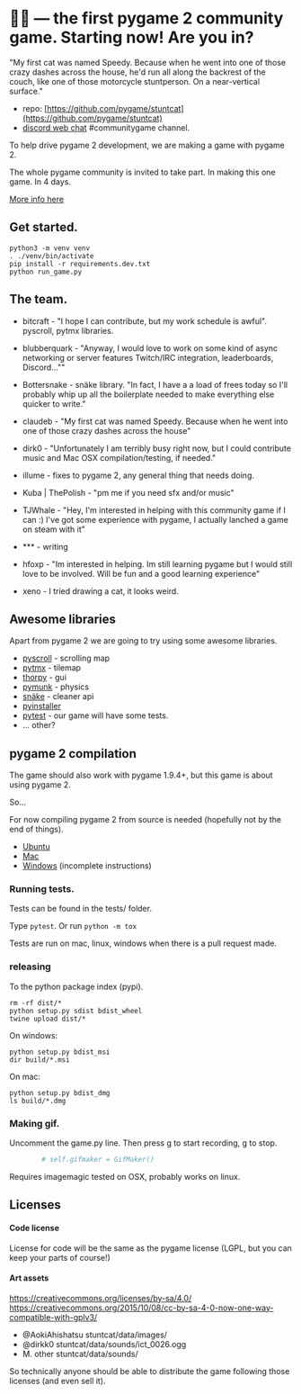 

# 🐱‍🏍 — the first pygame 2 community game. Starting now! Are you in?


"My first cat was named Speedy. Because when he went into one of those crazy dashes across the house, he'd run all along the backrest of the couch, like one of those motorcycle stuntperson.
On a near-vertical surface."

* repo: [https://github.com/pygame/stuntcat](https://github.com/pygame/stuntcat)
* [discord web chat](https://discordapp.com/invite/r8yreB6) #communitygame channel.


To help drive pygame 2 development, we are making a game with pygame 2.

The whole pygame community is invited to take part. In making this one game. In 4 days.

[More info here](https://renesd.blogspot.com/2018/11/first-pygame-2-community-game-starting.html)



## Get started.

```
python3 -m venv venv
. ./venv/bin/activate
pip install -r requirements.dev.txt
python run_game.py
```


## The team.

* bitcraft - "I hope I can contribute, but my work schedule is awful". pyscroll, pytmx libraries.

* blubberquark - "Anyway, I would love to work on some kind of async networking or server features
Twitch/IRC integration, leaderboards, Discord...""

* Bottersnake - snäke library. "In fact, I have a a load of frees today so I'll probably whip up all the boilerplate needed to make everything else quicker to write."

* claudeb - "My first cat was named Speedy. Because when he went into one of those crazy dashes across the house"

* dirk0 - "Unfortunately I am terribly busy right now, but I could contribute music and Mac OSX compilation/testing, if needed."

* illume - fixes to pygame 2, any general thing that needs doing.

* Kuba | ThePolish - "pm me if you need sfx and/or music"

* TJWhale - "Hey, I'm interested in helping with this community game if I can :) I've got some experience with pygame, I actually lanched a game on steam with it"

* *** - writing

* hfoxp - "Im interested in helping. Im still learning pygame but I would still love to be involved. Will be fun and a good learning experience"

* xeno - I tried drawing a cat, it looks weird.




## Awesome libraries

Apart from pygame 2 we are going to try using some awesome libraries.

* [pyscroll](https://github.com/bitcraft/pyscroll) - scrolling map
* [pytmx](https://github.com/bitcraft/pytmx) - tilemap
* [thorpy](http://www.thorpy.org/) - gui
* [pymunk](http://www.pymunk.org/en/latest/) - physics
* [snäke](https://pypi.org/project/pygame.snake/) - cleaner api
* [pyinstaller](https://www.pyinstaller.org/)
* [pytest](https://docs.pytest.org/en/latest/) - our game will have some tests.
* ... other?


## pygame 2 compilation

The game should also work with pygame 1.9.4+, but this game is about using pygame 2.

So...

For now compiling pygame 2 from source is needed (hopefully not by the end of things).

- [Ubuntu](http://www.pygame.org/wiki/CompileUbuntu#pygame%20with%20sdl2%20(alpha))
- [Mac](https://www.pygame.org/wiki/MacCompile#pygame%20with%20sdl2)
- [Windows](https://www.pygame.org/wiki/CompileWindows) (incomplete instructions)


### Running tests.

Tests can be found in the tests/ folder.

Type `pytest`.
Or run `python -m tox`

Tests are run on mac, linux, windows when there is a pull request made.

### releasing

To the python package index (pypi).
```
rm -rf dist/*
python setup.py sdist bdist_wheel
twine upload dist/*
```

On windows:
```
python setup.py bdist_msi
dir build/*.msi
```

On mac:
```
python setup.py bdist_dmg
ls build/*.dmg
```

### Making gif.

Uncomment the game.py line. Then press g to start recording, g to stop.
```python
        # self.gifmaker = GifMaker()
```

Requires imagemagic tested on OSX, probably works on linux.


## Licenses

#### Code license

License for code will be the same as the pygame license (LGPL, but you can keep your parts of course!)


#### Art assets

https://creativecommons.org/licenses/by-sa/4.0/
https://creativecommons.org/2015/10/08/cc-by-sa-4-0-now-one-way-compatible-with-gplv3/

- @AokiAhishatsu stuntcat/data/images/
- @dirkk0 stuntcat/data/sounds/ict_0026.ogg
- M. other stuntcat/data/sounds/

So technically anyone should be able to distribute the game following those licenses (and even sell it).

